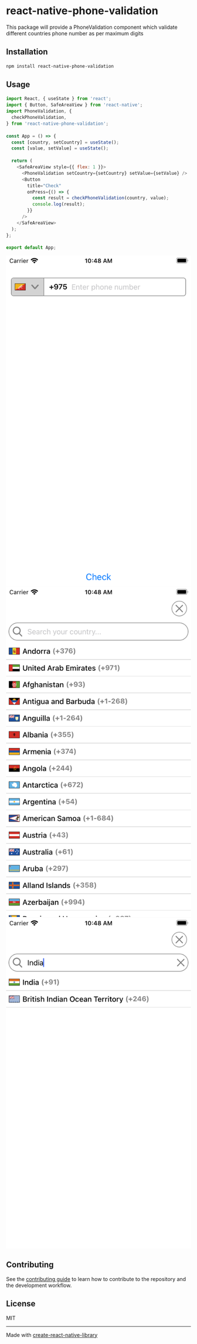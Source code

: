 # react-native-phone-validation

This package will provide a PhoneValidation component which validate different countries phone number as per maximum digits

## Installation

```sh
npm install react-native-phone-validation
```

## Usage

```js
import React, { useState } from 'react';
import { Button, SafeAreaView } from 'react-native';
import PhoneValidation, {
  checkPhoneValidation,
} from 'react-native-phone-validation';

const App = () => {
  const [country, setCountry] = useState();
  const [value, setValue] = useState();

  return (
    <SafeAreaView style={{ flex: 1 }}>
      <PhoneValidation setCountry={setCountry} setValue={setValue} />
      <Button
        title="Check"
        onPress={() => {
          const result = checkPhoneValidation(country, value);
          console.log(result);
        }}
      />
    </SafeAreaView>
  );
};

export default App;
```

![Alt screen1](./screen1.png)
![Alt screen2](./screen2.png)
![Alt screen3](./screen3.png)

## Contributing

See the [contributing guide](CONTRIBUTING.md) to learn how to contribute to the repository and the development workflow.

## License

MIT

---

Made with [create-react-native-library](https://github.com/callstack/react-native-builder-bob)
